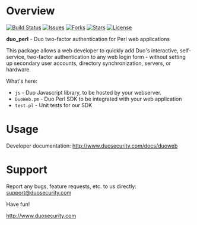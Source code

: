 # Overview

[![Build Status](https://travis-ci.org/duosecurity/duo_perl.svg?branch=master)](https://travis-ci.org/duosecurity/duo_perl)
[![Issues](https://img.shields.io/github/issues/duosecurity/duo_perl)](https://github.com/duosecurity/duo_perl/issues)
[![Forks](https://img.shields.io/github/forks/duosecurity/duo_perl)](https://github.com/duosecurity/duo_perl/network/members)
[![Stars](https://img.shields.io/github/stars/duosecurity/duo_perl)](https://github.com/duosecurity/duo_perl/stargazers)
[![License](https://img.shields.io/badge/License-View%20License-orange)](https://github.com/duosecurity/duo_perl/blob/master/LICENSE)

**duo_perl** - Duo two-factor authentication for Perl web applications

This package allows a web developer to quickly add Duo's interactive, self-service, two-factor authentication to any web login form - without setting up secondary user accounts, directory synchronization, servers, or hardware.

What's here:

* `js` - Duo Javascript library, to be hosted by your webserver.
* `DuoWeb.pm` - Duo Perl SDK to be integrated with your web application
* `test.pl` -  Unit tests for our SDK

# Usage

Developer documentation: <http://www.duosecurity.com/docs/duoweb>

# Support

Report any bugs, feature requests, etc. to us directly:
support@duosecurity.com

Have fun!

<http://www.duosecurity.com>
